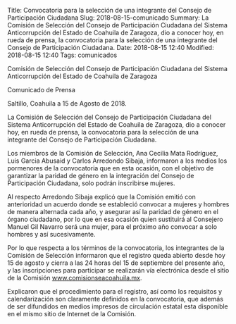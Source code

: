 Title: Convocatoria para la selección de una integrante del Consejo de Participación Ciudadana
Slug: 2018-08-15-comunicado
Summary: La Comisión de Selección del Consejo de Participación Ciudadana del Sistema Anticorrupción del Estado de Coahuila de Zaragoza, dio a conocer hoy, en rueda de prensa, la convocatoria para la selección de una integrante del Consejo de Participación Ciudadana.
Date: 2018-08-15 12:40
Modified: 2018-08-15 12:40
Tags: comunicados


Comisión de Selección del Consejo de Participación Ciudadana del Sistema Anticorrupción del Estado de Coahuila de Zaragoza

Comunicado de Prensa

Saltillo, Coahuila a 15 de Agosto de 2018.

La Comisión de Selección del Consejo de Participación Ciudadana del Sistema Anticorrupción del Estado de Coahuila de Zaragoza, dio a conocer hoy, en rueda de prensa, la convocatoria para la selección de una integrante del Consejo de Participación Ciudadana.

Los miembros de la Comisión de Selección, Ana Cecilia Mata Rodríguez, Luis Garcia Abusaid y Carlos Arredondo Sibaja, informaron a los medios los pormenores de la convocatoria que en esta ocasión, con el objetivo de garantizar la paridad de género en la integración del Consejo de Participación Ciudadana, solo podrán inscribirse mujeres.

Al respecto Arredondo Sibaja explicó que la Comisión emitió con anterioridad un acuerdo donde se estableció convocar a mujeres y hombres de manera alternada cada año, y asegurar así la paridad de género en el órgano ciudadano, por lo que en esa ocasión quien sustituirá al Consejero Manuel Gil Navarro será una mujer, para el próximo año convocar a solo hombres y así sucesivamente.

Por lo que respecta a los términos de la convocatoria, los integrantes de la Comisión de Selección informaron que el registro queda abierto desde hoy 15 de agosto y cierra a las 24 horas del 15 de septiembre del presente año, y las inscripciones para participar se realizarán vía electrónica desde el sitio de la Comisión www.comisionseacoahuila.mx.

Explicaron que el procedimiento para el registro, así como los requisitos y calendarización son claramente definidos en la convocatoria, que además de ser difundidos en medios impresos de circulación estatal esta disponible en el mismo sitio de Internet de la Comisión.
